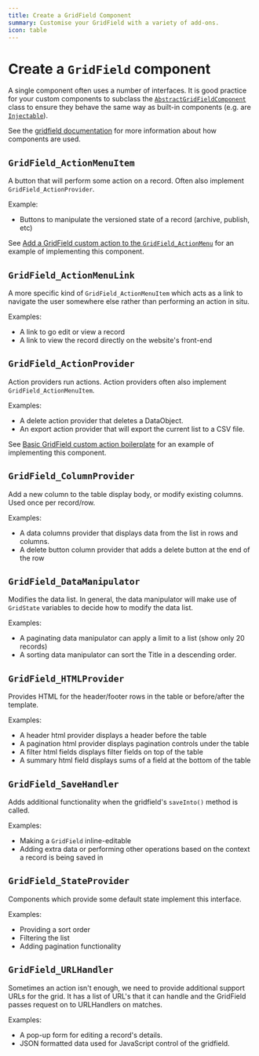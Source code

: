 ```yaml
---
title: Create a GridField Component
summary: Customise your GridField with a variety of add-ons.
icon: table
---
```


# Create a `GridField` component

A single component often uses a number of interfaces. It is good practice for your custom
components to subclass the [`AbstractGridFieldComponent`](api:SilverStripe\Forms\GridField\AbstractGridFieldComponent) class to ensure they behave the same
way as built-in components (e.g. are [`Injectable`](api:SilverStripe\Core\Injector\Injectable)).

See the [gridfield documentation](../field_types/gridfield) for more information about how components are used.

## `GridField_ActionMenuItem`

A button that will perform some action on a record. Often also implement `GridField_ActionProvider`.

Example:

- Buttons to manipulate the versioned state of a record (archive, publish, etc)

See [Add a GridField custom action to the `GridField_ActionMenu`](./create_a_gridfield_actionprovider#$implement-gridfield-actionmenuitem) for an example of implementing this component.

## `GridField_ActionMenuLink`

A more specific kind of `GridField_ActionMenuItem` which acts as a link to navigate the user somewhere else rather than performing an action in situ.

Examples:

- A link to go edit or view a record
- A link to view the record directly on the website's front-end

## `GridField_ActionProvider`

Action providers run actions. Action providers often also implement `GridField_ActionMenuItem`.

Examples:

- A delete action provider that deletes a DataObject.
- An export action provider that will export the current list to a CSV file.

See [Basic GridField custom action boilerplate](./create_a_gridfield_actionprovider#custom-action-boilerplate) for an example of implementing this component.

## `GridField_ColumnProvider`

Add a new column to the table display body, or modify existing columns. Used once per record/row.

Examples:

- A data columns provider that displays data from the list in rows and columns.
- A delete button column provider that adds a delete button at the end of the row

## `GridField_DataManipulator`

Modifies the data list. In general, the data manipulator will make use of `GridState` variables
to decide how to modify the data list.

Examples:

- A paginating data manipulator can apply a limit to a list (show only 20 records)
- A sorting data manipulator can sort the Title in a descending order.

## `GridField_HTMLProvider`

Provides HTML for the header/footer rows in the table or before/after the template.

Examples:

- A header html provider displays a header before the table
- A pagination html provider displays pagination controls under the table
- A filter html fields displays filter fields on top of the table
- A summary html field displays sums of a field at the bottom of the table

## `GridField_SaveHandler`

Adds additional functionality when the gridfield's `saveInto()` method is called.

Examples:

- Making a `GridField` inline-editable
- Adding extra data or performing other operations based on the context a record is being saved in

## `GridField_StateProvider`

Components which provide some default state implement this interface.

Examples:

- Providing a sort order
- Filtering the list
- Adding pagination functionality

## `GridField_URLHandler`

Sometimes an action isn't enough, we need to provide additional support URLs for the grid. It
has a list of URL's that it can handle and the GridField passes request on to URLHandlers on matches.

Examples:

- A pop-up form for editing a record's details.
- JSON formatted data used for JavaScript control of the gridfield.
